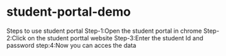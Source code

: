 # student-portal-demo
Steps to use student portal
Step-1:Open the student portal in chrome
Step-2:Click on the student porttal website
Step-3:Enter the student Id and password
step:4:Now you can acces the data
